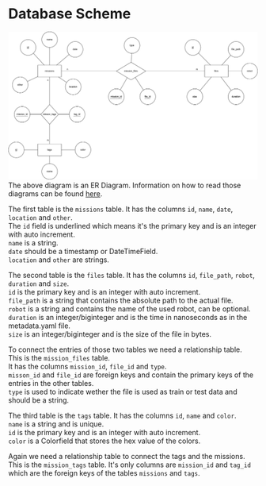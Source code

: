 # Database Scheme #
![ER Diagram](db_scheme_er_diagram.png)
The above diagram is an ER Diagram. Information on how to read those diagrams can be found [here](https://www.pertuniti.com/documentation/eer/).

The first table is the `missions` table. It has the columns `id`, `name`, `date`, `location` and `other`.\
The `id` field is underlined which means it's the primary key and is an integer with auto increment.\
`name` is a string.\
`date` should be a timestamp or DateTimeField.\
`location` and `other` are strings.

The second table is the `files` table. It has the columns `id`, `file_path`, `robot`, `duration` and `size`.\
`id` is the primary key and is an integer with auto increment.\
`file_path` is a string that contains the absolute path to the actual file.\
`robot` is a string and contains the name of the used robot, can be optional.\
`duration` is an integer/biginteger and is the time in nanoseconds as in the metadata.yaml file.\
`size` is an integer/biginteger and is the size of the file in bytes.

To connect the entries of those two tables we need a relationship table. This is the `mission_files` table.\
It has the columns `mission_id`, `file_id` and `type`.\
`misson_id` and `file_id` are foreign keys and contain the primary keys of the entries in the other tables.\
`type` is used to indicate wether the file is used as train or test data and should be a string.

The third table is the `tags` table. It has the columns `id`, `name` and `color`.\
`name` is a string and is unique.\
`id` is the primary key and is an integer with auto increment.\
`color` is a Colorfield that stores the hex value of the colors. 

Again we need a relationship table to connect the tags and the missions. This is the `mission_tags` table.
It's only columns are `mission_id` and `tag_id` which are the foreign keys of the tables `missions` and `tags`.